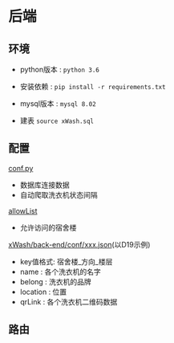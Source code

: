 # 后端

## 环境

- python版本 :  `python 3.6`

- 安装依赖 : `pip install -r requirements.txt`

- mysql版本 : `mysql 8.02`

- 建表 `source xWash.sql`

## 配置

[conf.py](https://github.com/xWashTeam/xWash/blob/main/back-end/conf/config.py)

- 数据库连接数据
- 自动爬取洗衣机状态间隔

[allowList](https://github.com/xWashTeam/xWash/blob/main/back-end/conf/allowList.py)

- 允许访问的宿舍楼

[xWash/back-end/conf/xxx.json](https://github.com/xWashTeam/xWash/blob/main/back-end/conf/D19.json)(以D19示例)

- key值格式: 宿舍楼\_方向\_楼层
- name : 各个洗衣机的名字
- belong : 洗衣机的品牌
- location : 位置
- qrLink : 各个洗衣机二维码数据

## 路由

